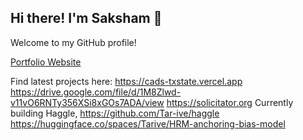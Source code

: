 ## Hi there! I'm Saksham 👋
Welcome to my GitHub profile!

[Portfolio Website](https://saksham.us/)

Find latest projects here: 
https://cads-txstate.vercel.app
https://drive.google.com/file/d/1M8Zlwd-v11vO6RNTy356XSi8xGOs7ADA/view
https://solicitator.org
Currently building Haggle, https://github.com/Tar-ive/haggle
https://huggingface.co/spaces/Tarive/HRM-anchoring-bias-model


